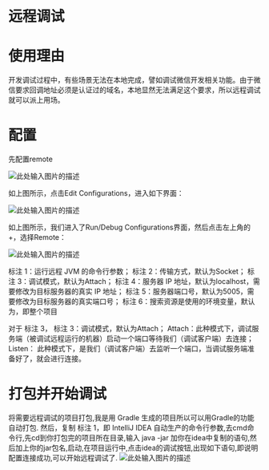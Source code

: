 ﻿远程调试
==========

# 使用理由
开发调试过程中，有些场景无法在本地完成，譬如调试微信开发相关功能。由于微信要求回调地址必须是认证过的域名，本地显然无法满足这个要求，所以远程调试就可以派上用场。

# 配置
先配置remote

![此处输入图片的描述][1]

  如上图所示，点击Edit Configurations，进入如下界面：
  
  ![此处输入图片的描述][2]

如上图所示，我们进入了Run/Debug Configurations界面，然后点击左上角的+，选择Remote：

  ![此处输入图片的描述][3]

标注 1：运行远程 JVM 的命令行参数；
标注 2：传输方式，默认为Socket；
标注 3：调试模式，默认为Attach；
标注 4：服务器 IP 地址，默认为localhost，需要修改为目标服务器的真实 IP 地址；
标注 5：服务器端口号，默认为5005，需要修改为目标服务器的真实端口号；
标注 6：搜索资源是使用的环境变量，默认为<whole project>，即整个项目

对于 标注 3，
标注 3：调试模式，默认为Attach； 
Attach：此种模式下，调试服务端（被调试远程运行的机器）启动一个端口等待我们（调试客户端）去连接；
Listen： 此种模式下，是我们（调试客户端）去监听一个端口，当调试服务端准备好了，就会进行连接。

# 打包并开始调试
将需要远程调试的项目打包,我是用 Gradle 生成的项目所以可以用Gradle的功能自动打包.
然后，复制 标注 1，即 IntelliJ IDEA 自动生产的命令行参数,去cmd命令行,先cd到你打包完的项目所在目录,输入
java -jar 加你在idea中复制的语句,然后加上你的jar包名,启动,在项目运行中,点击idea的调试按钮,出现如下语句,即说明配置连接成功,可以开始远程调试了.
![此处输入图片的描述][4]


  [1]: https://img-blog.csdn.net/20171111163857328
  [2]: https://img-blog.csdn.net/20171111164103227
  [3]: https://img-blog.csdn.net/20180103164200755
  [4]: https://img-blog.csdn.net/20171111170443363